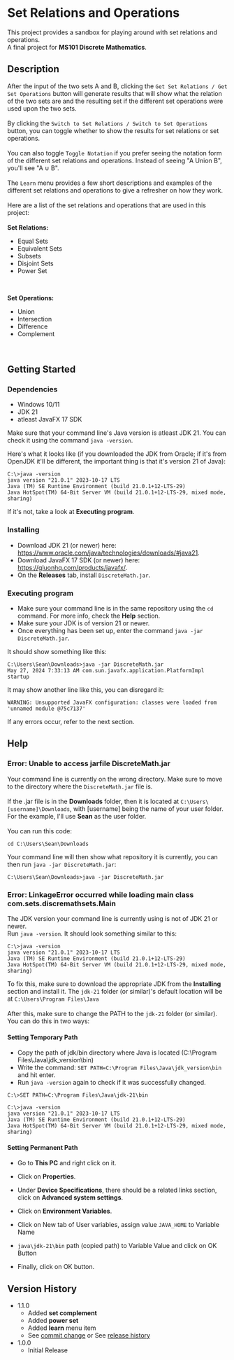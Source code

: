 # Set Relations and Operations

This project provides a sandbox for playing around with set relations and operations.  
A final project for **MS101 Discrete Mathematics**.

## Description

After the input of the two sets A and B, clicking the ``Get Set Relations / Get Set Operations`` button will generate results that will show what the relation of the two sets are and the resulting set if the different set operations were used upon the two sets.  
<br>
By clicking the ``Switch to Set Relations / Switch to Set Operations`` button, you can toggle whether to show the results for set relations or set operations.  
<br>
You can also toggle ``Toggle Notation`` if you prefer seeing the notation form of the different set relations and operations. Instead of seeing "A Union B", you'll see "A ∪ B".  
<br>
The ``Learn`` menu provides a few short descriptions and examples of the different set relations and operations to give a refresher on how they work.  
<br>
Here are a list of the set relations and operations that are used in this project:  
<br>
**Set Relations:**
- Equal Sets
- Equivalent Sets
- Subsets
- Disjoint Sets
- Power Set
<br>

**Set Operations:**
- Union
- Intersection
- Difference
- Complement
<br>


## Getting Started

### Dependencies

* Windows 10/11
* JDK 21
* atleast JavaFX 17 SDK

Make sure that your command line's Java version is atleast JDK 21. You can check it using the command `java -version`.

Here's what it looks like (if you downloaded the JDK from Oracle; if it's from OpenJDK it'll be different, the important thing is that it's version 21 of Java):
```
C:\>java -version
java version "21.0.1" 2023-10-17 LTS
Java (TM) SE Runtime Environment (build 21.0.1+12-LTS-29)
Java HotSpot(TM) 64-Bit Server VM (build 21.0.1+12-LTS-29, mixed mode, sharing)
```

If it's not, take a look at **Executing program**.

### Installing

* Download JDK 21 (or newer) here: https://www.oracle.com/java/technologies/downloads/#java21.
* Download JavaFX 17 SDK (or newer) here: https://gluonhq.com/products/javafx/.
* On the **Releases** tab, install ``DiscreteMath.jar``.

### Executing program

* Make sure your command line is in the same repository using the ``cd`` command. For more info, check the **Help** section.
* Make sure your JDK is of version 21 or newer.
* Once everything has been set up, enter the command ``java -jar DiscreteMath.jar``.

It should show something like this:
```
C:\Users\Sean\Downloads>java -jar DiscreteMath.jar
May 27, 2024 7:33:13 AM com.sun.javafx.application.PlatformImpl startup
```
It may show another line like this, you can disregard it:
```
WARNING: Unsupported JavaFX configuration: classes were loaded from 'unnamed module @75c7137'
```

If any errors occur, refer to the next section.

## Help

### Error: Unable to access jarfile DiscreteMath.jar
Your command line is currently on the wrong directory. Make sure to move to the directory where the ``DiscreteMath.jar`` file is.  
<br>
If the .jar file is in the **Downloads** folder, then it is located at ``C:\Users\[username]\Downloads``, with [username] being the name of your user folder. For the example, I'll use **Sean** as the user folder.  
<br>
You can run this code:
```
cd C:\Users\Sean\Downloads
```
Your command line will then show what repository it is currently, you can then run `java -jar DiscreteMath.jar`:
```
C:\Users\Sean\Downloads>java -jar DiscreteMath.jar
```

### Error: LinkageError occurred while loading main class com.sets.discremathsets.Main
The JDK version your command line is currently using is not of JDK 21 or newer. 
<br>
Run ``java -version``. It should look something similar to this:
```
C:\>java -version
java version "21.0.1" 2023-10-17 LTS
Java (TM) SE Runtime Environment (build 21.0.1+12-LTS-29)
Java HotSpot(TM) 64-Bit Server VM (build 21.0.1+12-LTS-29, mixed mode, sharing)
```
To fix this, make sure to download the appropriate JDK from the **Installing** section and install it. The ``jdk-21`` folder (or similar)'s default location will be at ``C:\Users\Program Files\Java``  
<br>
After this, make sure to change the PATH to the ``jdk-21`` folder (or similar). You can do this in two ways:  
#### Setting Temporary Path
* Copy the path of jdk/bin directory where Java is located (C:\Program Files\Java\jdk_version\bin)
* Write the command: ``SET PATH=C:\Program Files\Java\jdk_version\bin`` and hit enter.
* Run ``java -version`` again to check if it was successfully changed.

```
C:\>SET PATH=C:\Program Files\Java\jdk-21\bin

C:\>java -version
java version "21.0.1" 2023-10-17 LTS
Java (TM) SE Runtime Environment (build 21.0.1+12-LTS-29)
Java HotSpot(TM) 64-Bit Server VM (build 21.0.1+12-LTS-29, mixed mode, sharing)
```

#### Setting Permanent Path
* Go to **This PC** and right click on it.
* Click on **Properties**.
* Under **Device Specifications**, there should be a related links section, click on **Advanced system settings**.
* Click on **Environment Variables**.

* Click on New tab of User variables, assign value ``JAVA_HOME`` to Variable Name
* ``java\jdk-21\bin`` path (copied path) to Variable Value and click on OK Button
* Finally, click on OK button.

## Version History

* 1.1.0
    * Added **set complement**
    * Added **power set**
    * Added **learn** menu item
    * See [commit change](https://github.com/lirrnaiad/Set-Relations-and-Operations/commits/master/) or See [release history](https://github.com/lirrnaiad/Set-Relations-and-Operations/releases)
* 1.0.0
    * Initial Release
